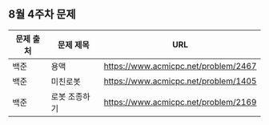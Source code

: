 ## 8월 4주차 문제

|문제 출처|문제 제목|URL|
|---|---|---|
|백준|용액|https://www.acmicpc.net/problem/2467|
|백준|미친로봇|https://www.acmicpc.net/problem/1405|
|백준|로봇 조종하기|https://www.acmicpc.net/problem/2169|

